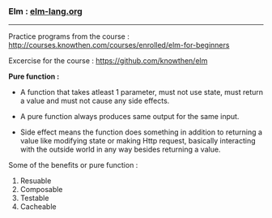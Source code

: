 ### Elm : [elm-lang.org](http://elm-lang.org)
---

Practice programs from the course : http://courses.knowthen.com/courses/enrolled/elm-for-beginners

Excercise for the course : https://github.com/knowthen/elm

**Pure function :**

* A function that takes atleast 1 parameter, must not use state, must return a value and must not cause any side effects.

* A pure function always produces same output for the same input.

* Side effect means the function does something in addition to returning a value like modifying state or making Http request, basically interacting with the outside world in any way besides returning a value.

Some of the benefits or pure function :

1. Resuable
2. Composable
3. Testable
4. Cacheable
